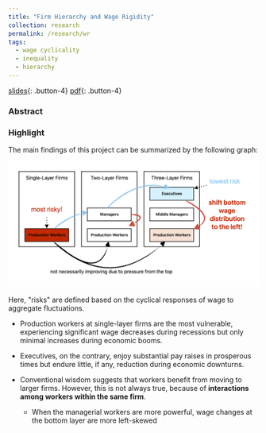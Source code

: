 ```yaml
---
title: "Firm Hierarchy and Wage Rigidity"
collection: research
permalink: /research/wr
tags: 
  - wage cyclicality
  - inequality
  - hierarchy
---
```


[slides](/files/wr_slides.pdf){: .button-4} [pdf](/files/wr.pdf){: .button-4}   <!-- [code](https://github.com/Jiaming-Huang/GLP){: .button-4} [cite](/files/glp.bib){: .button-4} -->

### Abstract

<div id='absWR' style="max-height: 100%"> 
</div>

### Highlight

The main findings of this project can be summarized by the following graph:

![Wage Cyclicality Summary](/images/wr_sum.png)

Here, "risks" are defined based on the cyclical responses of wage to aggregate fluctuations.

- Production workers at single-layer firms are the most vulnerable, experiencing significant wage decreases during recessions but only minimal increases during economic booms.

- Executives, on the contrary, enjoy substantial pay raises in prosperous times but endure little, if any, reduction during economic downturns.

- Conventional wisdom suggests that workers benefit from moving to larger firms. However, this is not always true, because of **interactions among workers within the same firm**.

   - When the managerial workers are more powerful, wage changes at the bottom layer are more left-skewed
